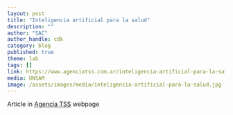```yaml
---
layout: post
title: "Inteligencia artificial para la salud"
description: ""
author: "SAC"
author_handle: cdk
category: blog
published: true
theme: lab
tags: []
link: https://www.agenciatss.com.ar/inteligencia-artificial-para-la-salud/
media: UNSAM 
image: /assets/images/media/inteligencia-artificial-para-la-salud.jpg
---
```


Article in [Agencia TSS](https://www.agenciatss.com.ar/inteligencia-artificial-para-la-salud/) webpage


